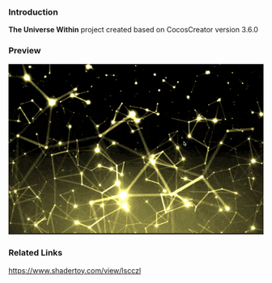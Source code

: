 ### Introduction
**The Universe Within** project created based on CocosCreator version 3.6.0

### Preview
![image](../../../gif/202209/2022091301.gif)

### Related Links
https://www.shadertoy.com/view/lscczl